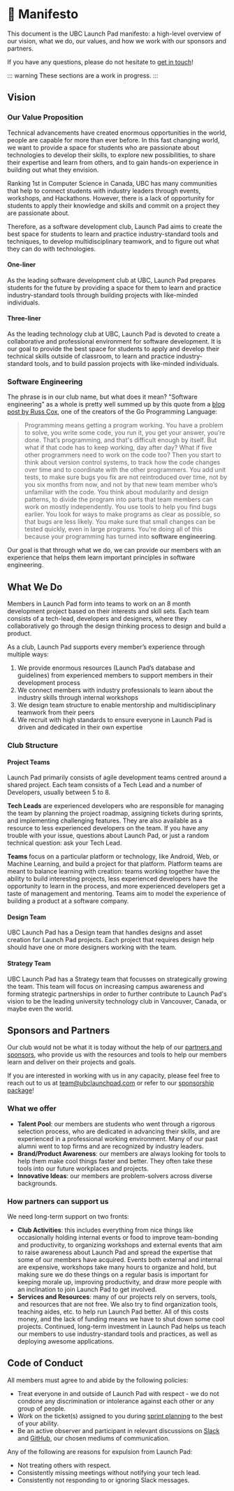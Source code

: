 # 🔖 Manifesto

This document is the UBC Launch Pad manifesto: a high-level overview of our vision, what we do, our values, and how we work with our sponsors and partners.

If you have any questions, please do not hesitate to [get in touch](/introduction.md#get-in-touch)!

::: warning
These sections are a work in progress.
:::

## Vision <Badge type="tip" text="updated"/>

### Our Value Proposition

Technical advancements have created enormous opportunities in the world, people are capable for more than ever before. In this fast changing world, we want to provide a space for students who are passionate about technologies to develop their skills, to explore new possibilities, to share their expertise and learn from others, and to gain hands-on experience in building out what they envision.

Ranking 1st in Computer Science in Canada, UBC has many communities that help to connect students with industry leaders through events, workshops, and Hackathons. However, there is a lack of opportunity for students to apply their knowledge and skills and commit on a project they are passionate about.

Therefore, as a software development club, Launch Pad aims to create the best space for students to learn and practice industry-standard tools and techniques, to develop multidisciplinary teamwork, and to figure out what they can do with technologies.

#### One-liner

As the leading software development club at UBC, Launch Pad prepares students for the future by providing a space for them to learn and practice industry-standard tools through building projects with like-minded individuals.

#### Three-liner

As the leading technology club at UBC,  Launch Pad is devoted to create a collaborative and professional environment for software development. It is our goal to provide the best space for students to apply and develop their technical skills outside of classroom, to learn and practice industry-standard tools, and to build passion projects with like-minded individuals.

### Software Engineering

The phrase is in our club name, but what does it mean? "Software engineering" as a whole is pretty well summed up by this quote from a [blog post by Russ Cox](https://research.swtch.com/vgo-eng), one of the creators of the Go Programming Language:

> Programming means getting a program working. You have a problem to solve, you write some code, you run it, you get your answer, you’re done. That’s programming, and that's difficult enough by itself. But what if that code has to keep working, day after day? What if five other programmers need to work on the code too? Then you start to think about version control systems, to track how the code changes over time and to coordinate with the other programmers. You add unit tests, to make sure bugs you fix are not reintroduced over time, not by you six months from now, and not by that new team member who’s unfamiliar with the code. You think about modularity and design patterns, to divide the program into parts that team members can work on mostly independently. You use tools to help you find bugs earlier. You look for ways to make programs as clear as possible, so that bugs are less likely. You make sure that small changes can be tested quickly, even in large programs. You're doing all of this because your programming has turned into **software engineering**.

Our goal is that through what we do, we can provide our members with an experience that helps them learn important principles in software engineering.

## What We Do

Members in Launch Pad form into teams to work on an 8 month development project based on their interests and skill sets. Each team consists of a tech-lead, developers and designers, where they collaboratively go through the design thinking process to design and build a product.

As a club, Launch Pad supports every member’s experience through multiple ways:

1. We provide enormous resources (Launch Pad’s database and guidelines) from experienced members to support members in their development process
2. We connect members with industry professionals to learn about the industry skills through internal workshops
3. We design team structure to enable mentorship and multidisciplinary teamwork from their peers
4. We recruit with high standards to ensure everyone in Launch Pad is driven and dedicated in their own expertise

### Club Structure

#### Project Teams

Launch Pad primarily consists of agile development teams centred around a shared project. Each team consists of a Tech Lead and a number of Developers, usually between 5 to 8.

**Tech Leads** are experienced developers who are responsible for managing the team by planning the project roadmap, assigning tickets during sprints, and implementing challenging features. They are also available as a resource to less experienced developers on the team. If you have any trouble with your issue, questions about Launch Pad, or just a random technical question: ask your Tech Lead.

**Teams** focus on a particular platform or technology, like Android, Web, or Machine Learning, and build a project for that platform. Platform teams are meant to balance learning with creation: teams working together have the ability to build interesting projects, less experienced developers have the opportunity to learn in the process, and more experienced developers get a taste of management and mentoring. Teams aim to model the experience of building a product at a software company.

#### Design Team

UBC Launch Pad has a Design team that handles designs and asset creation for Launch Pad projects. Each project that requires design help should have one or more designers working with the team.

#### Strategy Team

UBC Launch Pad has a Strategy team that focusses on strategically growing the team. This team will focus on increasing campus awareness and forming strategic partnerships in order to further contribute to Launch Pad's vision to be the leading university technology club in Vancouver, Canada, or maybe even the world.

## Sponsors and Partners

Our club would not be what it is today without the help of our [partners and sponsors](https://ubclaunchpad.com/#sponsors), who provide us with the resources and tools to help our members learn and deliver on their projects and goals.

If you are interested in working with us in any capacity, please feel free to reach out to us at [team@ubclaunchpad.com](team@ubclaunchpad.com) or refer to our [sponsorship package](https://ubclaunchpad.com/sponsorship)!

### What we offer

* **Talent Pool**: our members are students who went through a rigorous selection process, who are dedicated in advancing their skills, and are experienced in a professional working environment. Many of our past alumni went to top firms and are recognized by industry leaders.
* **Brand/Product Awareness**: our members are always looking for tools to help them make cool things faster and better. They often take these tools into our future workplaces and projects.
* **Innovative Ideas**: our members are problem-solvers across diverse backgrounds.

### How partners can support us

We need long-term support on two fronts:

* **Club Activities**: this includes everything from nice things like occasionally holding internal events or food to improve team-bonding and productivity, to organizing workshops and external events that aim to raise awareness about Launch Pad and spread the expertise that some of our members have acquired. Events both external and internal are expensive, workshops take many hours to organize and hold, but making sure we do these things on a regular basis is important for keeping morale up, improving productivity, and draw more people with an inclination to join Launch Pad to get involved.
* **Services and Resources**: many of our projects rely on servers, tools, and resources that are not free. We also try to find organization tools, teaching aides, etc. to help run Launch Pad better. All of this costs money, and the lack of funding means we have to shut down some cool projects. Continued, long-term investment in Launch Pad helps us teach our members to use industry-standard tools and practices, as well as deploying awesome applications.

## Code of Conduct

All members must agree to and abide by the following policies:

* Treat everyone in and outside of Launch Pad with respect - we do not condone any discrimination or intolerance against each other or any group of people.
* Work on the ticket(s) assigned to you during [sprint planning](/handbook/project-management/sprints.md) to the best of your ability.
* Be an active observer and participant in relevant discussions on [Slack](/handbook/tools/slack.md) and [GitHub](/handbook/tools/github.md), our chosen mediums of communication.

Any of the following are reasons for expulsion from Launch Pad:

* Not treating others with respect.
* Consistently missing meetings without notifying your tech lead.
* Consistently not responding to or ignoring Slack messages.
